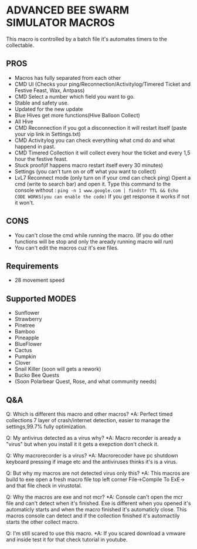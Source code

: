 # ADVANCED BEE SWARM SIMULATOR MACROS
This macro is controlled by a batch file it's automates timers to the collectable.

## PROS
- Macros has fully separated from each other
- CMD UI (Checks your ping/Reconnection/Activitylog/Timered Ticket and Festive Feast, Wax, Antpass)
- CMD Select a number which field you want to go.
- Stable and safety use.
- Updated for the new update
- Blue Hives get more functions(Hive Balloon Collect)
- All Hive
- CMD Reconnection if you got a disconnection it will restart itself (paste your vip link in Settings.txt)
- CMD Activitylog you can check everything what cmd do and what happend in past.
- CMD Timered Collection it will collect every hour the ticket and every 1,5 hour the festive feast. 
- Stuck proof(if happens macro restart itself every 30 minutes)
- Settings (you can't turn on or off what you want to collect)
- LvL7 Reconnect mode (only turn on if your cmd can check ping)
  Opent a cmd (write to search bar) and open it.
  Type this command to the console without : `ping -n 1 www.google.com | findstr TTL && Echo CODE WORKS(you can enable the code)` If you get response it works if not it won't.

## CONS
- You can't close the cmd while running the macro. (If you do other functions will be stop and only the aready running macro will run)
- You can't edit the macros cuz it's exe files.

## Requirements
- 28 movement speed

## Supported MODES
- Sunflower
- Strawberry
- Pinetree
- Bamboo
- Pineapple
- BlueFlower
- Cactus
- Pumpkin
- Clover
- Snail Killer (soon will gets a rework)
- Bucko Bee Quests
- (Soon Polarbear Quest, Rose, and what community needs)

## Q&A
 Q: Which is different this macro and other macros?
 *A: Perfect timed collections 7 layer of crash/internet detection, easier to manage the settings,99.7% fully optimization.

 Q: My antivirus detected as a virus why?
 *A: Macro recorder is aready a "virus" but when you install it it gets a exepction don't check it.

 Q: Why macrorecorder is a virus?
 *A: Macrorecoder have pc shutdown keyboard pressing if image etc and the antiviruses thinks it's is a virus.

 Q: But why my macros are not detected virus only this?
 *A: This macros are build to exe open a fresh macro file top left corner File->Compile To ExE-> and that file check in virustotal.

 Q: Why the macros are exe and not mcr?
 *A: Console can't open the mcr file and can't detect when it's finished. Exe is different when you opened it's automaticly starts and when the macro finished it's automaticly close. This macros console can detect and if the collection finished it's automactily starts the other collect macro.

 Q: I'm still scared to use this macro.
 *A: If you scared download a vmware and inside test it for that check tutorial in youtube.

